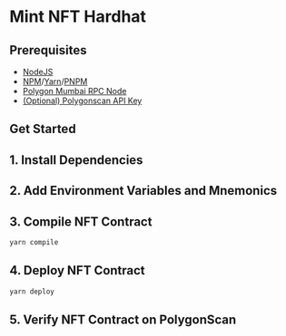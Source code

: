# Mint NFT Hardhat

## Prerequisites
- [NodeJS](https://nodejs.org/en/)
- [NPM](https://nodejs.org/en/knowledge/getting-started/npm/what-is-npm/)/[Yarn](https://yarnpkg.com/)/[PNPM](https://pnpm.io/)
- [Polygon Mumbai RPC Node](https://moralis.io/largenodes)
- [(Optional) Polygonscan API Key](https://polygonscan.com)

## Get Started

## 1. Install Dependencies

## 2. Add Environment Variables and Mnemonics

## 3. Compile NFT Contract

```sh
yarn compile
```

## 4. Deploy NFT Contract

```sh
yarn deploy
```

## 5. Verify NFT Contract on PolygonScan

```sh

```
